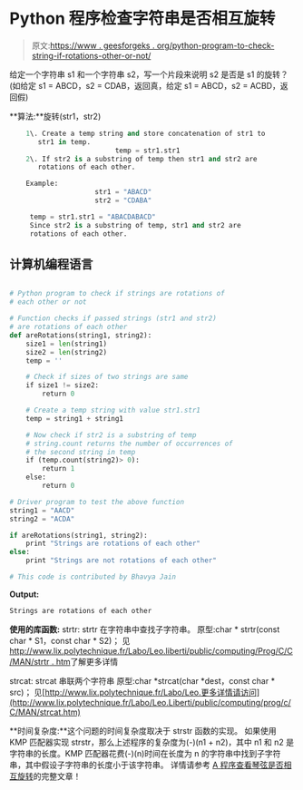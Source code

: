 # Python 程序检查字符串是否相互旋转

> 原文:[https://www . geesforgeks . org/python-program-to-check-string-if-rotations-other-or-not/](https://www.geeksforgeeks.org/python-program-to-check-if-strings-are-rotations-of-each-other-or-not/)

给定一个字符串 s1 和一个字符串 s2，写一个片段来说明 s2 是否是 s1 的旋转？
(如给定 s1 = ABCD，s2 = CDAB，返回真，给定 s1 = ABCD，s2 = ACBD，返回假)

 **算法:**旋转(str1，str2)

```py
    1\. Create a temp string and store concatenation of str1 to
       str1 in temp.
                          temp = str1.str1
    2\. If str2 is a substring of temp then str1 and str2 are 
       rotations of each other.

    Example:                 
                     str1 = "ABACD"
                     str2 = "CDABA"

     temp = str1.str1 = "ABACDABACD"
     Since str2 is a substring of temp, str1 and str2 are 
     rotations of each other.

```

## 计算机编程语言

```py

# Python program to check if strings are rotations of
# each other or not

# Function checks if passed strings (str1 and str2)
# are rotations of each other
def areRotations(string1, string2):
    size1 = len(string1)
    size2 = len(string2)
    temp = ''

    # Check if sizes of two strings are same
    if size1 != size2:
        return 0

    # Create a temp string with value str1.str1
    temp = string1 + string1

    # Now check if str2 is a substring of temp
    # string.count returns the number of occurrences of
    # the second string in temp
    if (temp.count(string2)> 0):
        return 1
    else:
        return 0

# Driver program to test the above function
string1 = "AACD"
string2 = "ACDA"

if areRotations(string1, string2):
    print "Strings are rotations of each other"
else:
    print "Strings are not rotations of each other"

# This code is contributed by Bhavya Jain
```

**Output:**

```py
Strings are rotations of each other
```

**使用的库函数:**
strtr:
strtr 在字符串中查找子字符串。
原型:char * strtr(const char * S1，const char * S2)；
见[http://www.lix.polytechnique.fr/Labo/Leo.liberti/public/computing/Prog/C/C/MAN/strtr . htm](http://www.lix.polytechnique.fr/Labo/Leo.Liberti/public/computing/prog/c/C/MAN/strstr.htm)了解更多详情

strcat:
strcat 串联两个字符串
原型:char *strcat(char *dest，const char * src)；
见[http://www.lix.polytechnique.fr/Labo/Leo.更多详情请访问](http://www.lix.polytechnique.fr/Labo/Leo.Liberti/public/computing/prog/c/C/MAN/strcat.htm)

**时间复杂度:**这个问题的时间复杂度取决于 strstr 函数的实现。
如果使用 KMP 匹配器实现 strstr，那么上述程序的复杂度为(-)(n1 + n2)，其中 n1 和 n2 是字符串的长度。KMP 匹配器花费(-)(n)时间在长度为 n 的字符串中找到子字符串，其中假设子字符串的长度小于该字符串。
详情请参考 [A 程序查看琴弦是否相互旋转](https://www.geeksforgeeks.org/a-program-to-check-if-strings-are-rotations-of-each-other/)的完整文章！